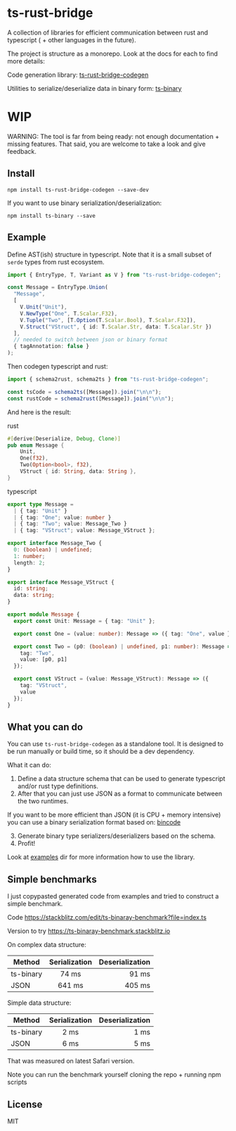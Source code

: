 # ts-rust-bridge

A collection of libraries for efficient communication between rust and typescript ( + other languages in the future).

The project is structure as a monorepo. Look at the docs for each to find more details:

Code generation library: [ts-rust-bridge-codegen](https://github.com/twop/ts-rust-bridge/tree/master/packages/ts-rust-bridge-codegen)

Utilities to serialize/deserialize data in binary form: [ts-binary](https://github.com/twop/ts-rust-bridge/tree/master/packages/ts-binary)

# WIP

WARNING: The tool is far from being ready: not enough documentation + missing features. That said, you are welcome to take a look and give feedback.

## Install

`npm install ts-rust-bridge-codegen --save-dev`

If you want to use binary serialization/deserialization:

`npm install ts-binary --save`

## Example

Define AST(ish) structure in typescript. Note that it is a small subset of `serde` types from rust ecosystem.

```ts
import { EntryType, T, Variant as V } from "ts-rust-bridge-codegen";

const Message = EntryType.Union(
  "Message",
  [
    V.Unit("Unit"),
    V.NewType("One", T.Scalar.F32),
    V.Tuple("Two", [T.Option(T.Scalar.Bool), T.Scalar.F32]),
    V.Struct("VStruct", { id: T.Scalar.Str, data: T.Scalar.Str })
  ],
  // needed to switch between json or binary format
  { tagAnnotation: false }
);
```

Then codegen typescript and rust:

```ts
import { schema2rust, schema2ts } from "ts-rust-bridge-codegen";

const tsCode = schema2ts([Message]).join("\n\n");
const rustCode = schema2rust([Message]).join("\n\n");
```

And here is the result:

rust

```rust
#[derive(Deserialize, Debug, Clone)]
pub enum Message {
    Unit,
    One(f32),
    Two(Option<bool>, f32),
    VStruct { id: String, data: String },
}
```

typescript

```ts
export type Message =
  | { tag: "Unit" }
  | { tag: "One"; value: number }
  | { tag: "Two"; value: Message_Two }
  | { tag: "VStruct"; value: Message_VStruct };

export interface Message_Two {
  0: (boolean) | undefined;
  1: number;
  length: 2;
}

export interface Message_VStruct {
  id: string;
  data: string;
}

export module Message {
  export const Unit: Message = { tag: "Unit" };

  export const One = (value: number): Message => ({ tag: "One", value });

  export const Two = (p0: (boolean) | undefined, p1: number): Message => ({
    tag: "Two",
    value: [p0, p1]
  });

  export const VStruct = (value: Message_VStruct): Message => ({
    tag: "VStruct",
    value
  });
}
```

## What you can do

You can use `ts-rust-bridge-codegen` as a standalone tool. It is designed to be run manually or build time, so it should be a dev dependency.

What it can do:

1. Define a data structure schema that can be used to generate typescript and/or rust type definitions.
2. After that you can just use JSON as a format to communicate between the two runtimes.

If you want to be more efficient than JSON (it is CPU + memory intensive) you can use a binary serialization format based on: [bincode](https://github.com/TyOverby/bincode)

3. Generate binary type serializers/deserializers based on the schema.
4. Profit!

Look at [examples](https://github.com/twop/ts-rust-bridge/tree/master/packages/ts-rust-bridge-codegen/examples) dir for more information how to use the library.

## Simple benchmarks

I just copypasted generated code from examples and tried to construct a simple benchmark.

Code
https://stackblitz.com/edit/ts-binaray-benchmark?file=index.ts

Version to try
https://ts-binaray-benchmark.stackblitz.io

On complex data structure:

| Method    | Serialization | Deserialization |
| --------- | :-----------: | --------------: |
| ts-binary |     74 ms     |           91 ms |
| JSON      |    641 ms     |          405 ms |

Simple data structure:

| Method    | Serialization | Deserialization |
| --------- | :-----------: | --------------: |
| ts-binary |     2 ms      |            1 ms |
| JSON      |     6 ms      |            5 ms |

That was measured on latest Safari version.

Note you can run the benchmark yourself cloning the repo + running npm scripts

## License

MIT
